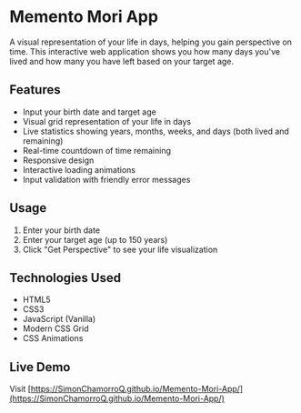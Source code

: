 # Memento Mori App

A visual representation of your life in days, helping you gain perspective on time. This interactive web application shows you how many days you've lived and how many you have left based on your target age.

## Features

- Input your birth date and target age
- Visual grid representation of your life in days
- Live statistics showing years, months, weeks, and days (both lived and remaining)
- Real-time countdown of time remaining
- Responsive design
- Interactive loading animations
- Input validation with friendly error messages

## Usage

1. Enter your birth date
2. Enter your target age (up to 150 years)
3. Click "Get Perspective" to see your life visualization

## Technologies Used

- HTML5
- CSS3
- JavaScript (Vanilla)
- Modern CSS Grid
- CSS Animations

## Live Demo

Visit [https://SimonChamorroQ.github.io/Memento-Mori-App/](https://SimonChamorroQ.github.io/Memento-Mori-App/) 